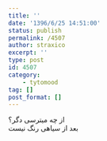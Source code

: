 ```yaml
---
title: ''
date: '1396/6/25 14:51:00'
status: publish
permalink: /4507
author: straxico
excerpt: ''
type: post
id: 4507
category:
    - tytomood
tag: []
post_format: []
---
```

از چه میترسی دگر؟  
بعد از سیاهی رنگ نیست